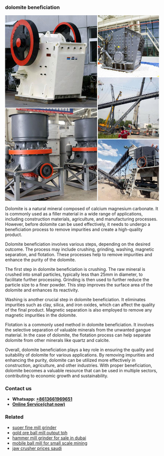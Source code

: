 <h3>dolomite beneficiation</h3><img src='1708332783.jpg' alt=''><p>Dolomite is a natural mineral composed of calcium magnesium carbonate. It is commonly used as a filler material in a wide range of applications, including construction materials, agriculture, and manufacturing processes. However, before dolomite can be used effectively, it needs to undergo a beneficiation process to remove impurities and create a high-quality product.</p><p>Dolomite beneficiation involves various steps, depending on the desired outcome. The process may include crushing, grinding, washing, magnetic separation, and flotation. These processes help to remove impurities and enhance the purity of the dolomite.</p><p>The first step in dolomite beneficiation is crushing. The raw mineral is crushed into small particles, typically less than 25mm in diameter, to facilitate further processing. Grinding is then used to further reduce the particle size to a finer powder. This step improves the surface area of the dolomite and enhances its reactivity.</p><p>Washing is another crucial step in dolomite beneficiation. It eliminates impurities such as clay, silica, and iron oxides, which can affect the quality of the final product. Magnetic separation is also employed to remove any magnetic impurities in the dolomite.</p><p>Flotation is a commonly used method in dolomite beneficiation. It involves the selective separation of valuable minerals from the unwanted gangue material. In the case of dolomite, the flotation process can help separate dolomite from other minerals like quartz and calcite.</p><p>Overall, dolomite beneficiation plays a key role in ensuring the quality and suitability of dolomite for various applications. By removing impurities and enhancing the purity, dolomite can be utilized more effectively in construction, agriculture, and other industries. With proper beneficiation, dolomite becomes a valuable resource that can be used in multiple sectors, contributing to economic growth and sustainability.</p><h3>Contact us</h3><ul><li><strong>Whatsapp:&nbsp;<a href="https://wa.me/8613661969651">+8613661969651</a></strong></li><li><a href="https://swt.shibang-china.com/?git&amp;zhl&amp;dolomite beneficiation"><strong>Online Service(chat now)</strong></a></li></ul><h3>Related</h3><ul><li><a href='suoer fine mill grinder.md'>suoer fine mill grinder</a></li><li><a href='gold ore ball mill output tph.md'>gold ore ball mill output tph</a></li><li><a href='hammer mill grinder for sale in dubai.md'>hammer mill grinder for sale in dubai</a></li><li><a href='mobile ball mill for small scale mining.md'>mobile ball mill for small scale mining</a></li><li><a href='jaw crusher prices saudi.md'>jaw crusher prices saudi</a></li></ul>